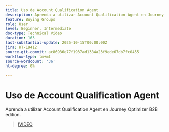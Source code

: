 ```yaml
---
title: Uso de Account Qualification Agent
description: Aprenda a utilizar Account Qualification Agent en Journey Optimizer B2B edition.
feature: Buying Groups
role: User
level: Beginner, Intermediate
doc-type: Technical Video
duration: 163
last-substantial-update: 2025-10-15T00:00:00Z
jira: KT-19412
source-git-commit: ac86936e77f1937ad1384a23f9ede67db7fc0455
workflow-type: tm+mt
source-wordcount: '36'
ht-degree: 0%

---
```


# Uso de Account Qualification Agent

Aprenda a utilizar Account Qualification Agent en Journey Optimizer B2B edition.

>[!VIDEO](https://video.tv.adobe.com/v/3475827/?learn=on&enablevpops)
